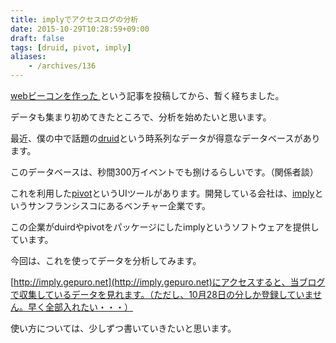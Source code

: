 ```yaml
---
title: implyでアクセスログの分析
date: 2015-10-29T10:28:59+09:00
draft: false
tags: [druid, pivot, imply]
aliases:
    - /archives/136
---
```


[webビーコンを作った ](http://blog.gepuro.net/archives/131)という記事を投稿してから、暫く経ちました。

データも集まり初めてきたところで、分析を始めたいと思います。

最近、僕の中で話題の[druid](http://druid.io)という時系列なデータが得意なデータベースがあります。
このデータベースは、秒間300万イベントでも捌けるらしいです。（関係者談）

これを利用した[pivot](https://github.com/implydata/pivot)というUIツールがあります。開発している会社は、[imply](http://imply.io)というサンフランシスコにあるベンチャー企業です。

この企業がduirdやpivotをパッケージにしたimplyというソフトウェアを提供しています。
今回は、これを使ってデータを分析してみます。

[http://imply.gepuro.net](http://imply.gepuro.net)にアクセスすると、当ブログで収集しているデータを見れます。（ただし、10月28日の分しか登録していません。早く全部入れたい・・・）

使い方については、少しずつ書いていきたいと思います。

